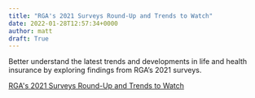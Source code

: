```yaml
---
title: "RGA's 2021 Surveys Round-Up and Trends to Watch"
date: 2022-01-28T12:57:34+0000
author: matt
draft: True
---
```

Better understand the latest trends and developments in life and health insurance by exploring findings from RGA’s 2021 surveys. 
 

[ RGA's 2021 Surveys Round-Up and Trends to Watch ]( https://www.rgare.com/knowledge-center/media/articles/rga's-2021-surveys-round-up-and-trends-to-watch )
